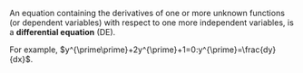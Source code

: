 An equation containing the derivatives of one or more unknown functions (or dependent variables) with respect to one more independent variables, is a **differential equation** (DE).

For example, $y^{\prime\prime}+2y^{\prime}+1=0:y^{\prime}=\frac{dy}{dx}$.